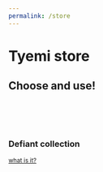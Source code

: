 ```yaml
---
permalink: /store
---
```

# Tyemi store
## Choose and use!
<br/>
<br/>
<br/>

### Defiant collection
<sup>[what is it?](./info/defiant.md)</sup>
